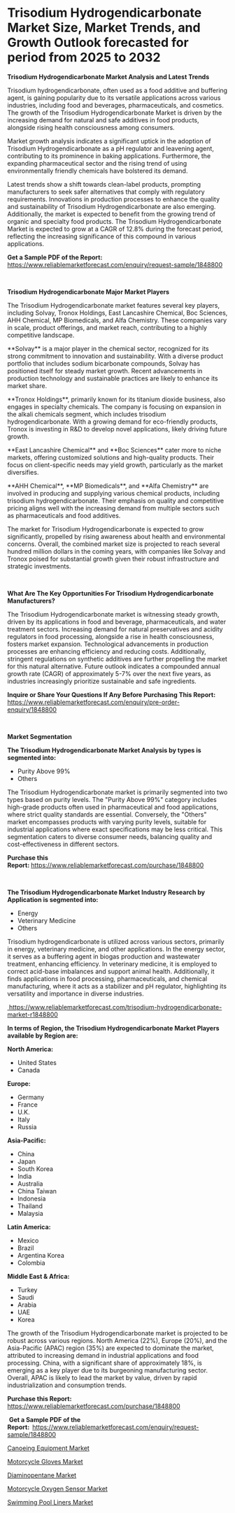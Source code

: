 <p><h1>Trisodium Hydrogendicarbonate Market Size, Market Trends, and Growth Outlook forecasted for period from 2025 to 2032</h1></p><p><strong>Trisodium Hydrogendicarbonate Market Analysis and Latest Trends</strong></p>
<p><p>Trisodium hydrogendicarbonate, often used as a food additive and buffering agent, is gaining popularity due to its versatile applications across various industries, including food and beverages, pharmaceuticals, and cosmetics. The growth of the Trisodium Hydrogendicarbonate Market is driven by the increasing demand for natural and safe additives in food products, alongside rising health consciousness among consumers.</p><p>Market growth analysis indicates a significant uptick in the adoption of Trisodium Hydrogendicarbonate as a pH regulator and leavening agent, contributing to its prominence in baking applications. Furthermore, the expanding pharmaceutical sector and the rising trend of using environmentally friendly chemicals have bolstered its demand.</p><p>Latest trends show a shift towards clean-label products, prompting manufacturers to seek safer alternatives that comply with regulatory requirements. Innovations in production processes to enhance the quality and sustainability of Trisodium Hydrogendicarbonate are also emerging. Additionally, the market is expected to benefit from the growing trend of organic and specialty food products. The Trisodium Hydrogendicarbonate Market is expected to grow at a CAGR of 12.8% during the forecast period, reflecting the increasing significance of this compound in various applications.</p></p>
<p><strong>Get a Sample PDF of the Report:&nbsp;</strong> <a href="https://www.reliablemarketforecast.com/enquiry/request-sample/1848800?utm_campaign=1141&utm_medium=2&utm_source=Github&utm_content=ia&utm_term=30012025&utm_id=trisodium-hydrogendicarbonate">https://www.reliablemarketforecast.com/enquiry/request-sample/1848800</a></p>
<p>&nbsp;</p>
<p><strong>Trisodium Hydrogendicarbonate Major Market Players</strong></p>
<p><p>The Trisodium Hydrogendicarbonate market features several key players, including Solvay, Tronox Holdings, East Lancashire Chemical, Boc Sciences, AHH Chemical, MP Biomedicals, and Alfa Chemistry. These companies vary in scale, product offerings, and market reach, contributing to a highly competitive landscape.</p><p>**Solvay** is a major player in the chemical sector, recognized for its strong commitment to innovation and sustainability. With a diverse product portfolio that includes sodium bicarbonate compounds, Solvay has positioned itself for steady market growth. Recent advancements in production technology and sustainable practices are likely to enhance its market share.</p><p>**Tronox Holdings**, primarily known for its titanium dioxide business, also engages in specialty chemicals. The company is focusing on expansion in the alkali chemicals segment, which includes trisodium hydrogendicarbonate. With a growing demand for eco-friendly products, Tronox is investing in R&D to develop novel applications, likely driving future growth.</p><p>**East Lancashire Chemical** and **Boc Sciences** cater more to niche markets, offering customized solutions and high-quality products. Their focus on client-specific needs may yield growth, particularly as the market diversifies.</p><p>**AHH Chemical**, **MP Biomedicals**, and **Alfa Chemistry** are involved in producing and supplying various chemical products, including trisodium hydrogendicarbonate. Their emphasis on quality and competitive pricing aligns well with the increasing demand from multiple sectors such as pharmaceuticals and food additives.</p><p>The market for Trisodium Hydrogendicarbonate is expected to grow significantly, propelled by rising awareness about health and environmental concerns. Overall, the combined market size is projected to reach several hundred million dollars in the coming years, with companies like Solvay and Tronox poised for substantial growth given their robust infrastructure and strategic investments.</p></p>
<p>&nbsp;</p>
<p><strong>What Are The Key Opportunities For Trisodium Hydrogendicarbonate Manufacturers?</strong></p>
<p><p>The Trisodium Hydrogendicarbonate market is witnessing steady growth, driven by its applications in food and beverage, pharmaceuticals, and water treatment sectors. Increasing demand for natural preservatives and acidity regulators in food processing, alongside a rise in health consciousness, fosters market expansion. Technological advancements in production processes are enhancing efficiency and reducing costs. Additionally, stringent regulations on synthetic additives are further propelling the market for this natural alternative. Future outlook indicates a compounded annual growth rate (CAGR) of approximately 5-7% over the next five years, as industries increasingly prioritize sustainable and safe ingredients.</p></p>
<p><strong>Inquire or Share Your Questions If Any Before Purchasing This Report:</strong> <a href="https://www.reliablemarketforecast.com/enquiry/pre-order-enquiry/1848800?utm_campaign=1141&utm_medium=2&utm_source=Github&utm_content=ia&utm_term=30012025&utm_id=trisodium-hydrogendicarbonate">https://www.reliablemarketforecast.com/enquiry/pre-order-enquiry/1848800</a></p>
<p>&nbsp;</p>
<p><strong>Market Segmentation</strong></p>
<p><strong>The Trisodium Hydrogendicarbonate Market Analysis by types is segmented into:</strong></p>
<p><ul><li>Purity Above 99%</li><li>Others</li></ul></p>
<p><p>The Trisodium Hydrogendicarbonate market is primarily segmented into two types based on purity levels. The "Purity Above 99%" category includes high-grade products often used in pharmaceutical and food applications, where strict quality standards are essential. Conversely, the "Others" market encompasses products with varying purity levels, suitable for industrial applications where exact specifications may be less critical. This segmentation caters to diverse consumer needs, balancing quality and cost-effectiveness in different sectors.</p></p>
<p><strong>Purchase this Report:&nbsp;</strong><a href="https://www.reliablemarketforecast.com/purchase/1848800?utm_campaign=1141&utm_medium=2&utm_source=Github&utm_content=ia&utm_term=30012025&utm_id=trisodium-hydrogendicarbonate">https://www.reliablemarketforecast.com/purchase/1848800</a></p>
<p>&nbsp;</p>
<p><strong>The Trisodium Hydrogendicarbonate Market Industry Research by Application is segmented into:</strong></p>
<p><ul><li>Energy</li><li>Veterinary Medicine</li><li>Others</li></ul></p>
<p><p>Trisodium hydrogendicarbonate is utilized across various sectors, primarily in energy, veterinary medicine, and other applications. In the energy sector, it serves as a buffering agent in biogas production and wastewater treatment, enhancing efficiency. In veterinary medicine, it is employed to correct acid-base imbalances and support animal health. Additionally, it finds applications in food processing, pharmaceuticals, and chemical manufacturing, where it acts as a stabilizer and pH regulator, highlighting its versatility and importance in diverse industries.</p></p>
<p><a href="https://www.reliablemarketforecast.com/trisodium-hydrogendicarbonate-market-r1848800?utm_campaign=1141&utm_medium=2&utm_source=Github&utm_content=ia&utm_term=30012025&utm_id=trisodium-hydrogendicarbonate">&nbsp;https://www.reliablemarketforecast.com/trisodium-hydrogendicarbonate-market-r1848800</a></p>
<p><strong>In terms of Region, the Trisodium Hydrogendicarbonate Market Players available by Region are:</strong></p>
<p>
    <p> <strong> North America: </strong>
        <ul>
            <li>United States</li>
            <li>Canada</li>
        </ul>
        </p> 
    <p> <strong> Europe: </strong>
        <ul>
            <li>Germany</li>
            <li>France</li>
            <li>U.K.</li>
            <li>Italy</li>
            <li>Russia</li>
        </ul>
        </p> 
    <p> <strong> Asia-Pacific: </strong>
        <ul>
            <li>China</li>
            <li>Japan</li>
            <li>South Korea</li>
            <li>India</li>
            <li>Australia</li>
            <li>China Taiwan</li>
            <li>Indonesia</li>
            <li>Thailand</li>
            <li>Malaysia</li>
        </ul>
        </p> 
    <p> <strong> Latin America: </strong>
        <ul>
            <li>Mexico</li>
            <li>Brazil</li>
            <li>Argentina Korea</li>
            <li>Colombia</li>
        </ul>
        </p> 
    <p> <strong> Middle East & Africa: </strong>
        <ul>
            <li>Turkey</li>
            <li>Saudi</li>
            <li>Arabia</li>
            <li>UAE</li>
            <li>Korea</li>
        </ul>
    </p>
    </p>
<p><p>The growth of the Trisodium Hydrogendicarbonate market is projected to be robust across various regions. North America (22%), Europe (20%), and the Asia-Pacific (APAC) region (35%) are expected to dominate the market, attributed to increasing demand in industrial applications and food processing. China, with a significant share of approximately 18%, is emerging as a key player due to its burgeoning manufacturing sector. Overall, APAC is likely to lead the market by value, driven by rapid industrialization and consumption trends.</p></p>
<p><strong>Purchase this Report: </strong><a href="https://www.reliablemarketforecast.com/purchase/1848800?utm_campaign=1141&utm_medium=2&utm_source=Github&utm_content=ia&utm_term=30012025&utm_id=trisodium-hydrogendicarbonate">https://www.reliablemarketforecast.com/purchase/1848800</a></p>
<p>&nbsp;<strong>Get a Sample PDF of the Report:&nbsp;&nbsp;</strong><a href="https://www.reliablemarketforecast.com/enquiry/request-sample/1848800?utm_campaign=1141&utm_medium=2&utm_source=Github&utm_content=ia&utm_term=30012025&utm_id=trisodium-hydrogendicarbonate">https://www.reliablemarketforecast.com/enquiry/request-sample/1848800</a></p>
<p><strong></strong></p>
<p><p><a href="https://github.com/muvdibezuh/Market-Research-Report-List-1/blob/main/canoeing-equipment-market.md?utm_campaign=1141&utm_medium=2&utm_source=Github&utm_content=ia&utm_term=30012025&utm_id=trisodium-hydrogendicarbonate">Canoeing Equipment Market</a></p><p><a href="https://www.linkedin.com/pulse/motorcycle-gloves-market-research-key-insights-driving-oycrc?utm_campaign=1141&utm_medium=2&utm_source=Github&utm_content=ia&utm_term=30012025&utm_id=trisodium-hydrogendicarbonate">Motorcycle Gloves Market</a></p><p><a href="https://www.linkedin.com/pulse/diaminopentane-market-analysis-industry-forecast-projected-growth-ezbtf?utm_campaign=1141&utm_medium=2&utm_source=Github&utm_content=ia&utm_term=30012025&utm_id=trisodium-hydrogendicarbonate">Diaminopentane Market</a></p><p><a href="https://github.com/BryceTownsendr/Market-Research-Report-List-7/blob/main/motorcycle-oxygen-sensor-market.md?utm_campaign=1141&utm_medium=2&utm_source=Github&utm_content=ia&utm_term=30012025&utm_id=trisodium-hydrogendicarbonate">Motorcycle Oxygen Sensor Market</a></p><p><a href="https://www.linkedin.com/pulse/swimming-pool-liners-market-size-growing-75-growth-rate-nseyf?utm_campaign=1141&utm_medium=2&utm_source=Github&utm_content=ia&utm_term=30012025&utm_id=trisodium-hydrogendicarbonate">Swimming Pool Liners Market</a></p></p>